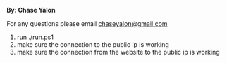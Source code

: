 **By: Chase Yalon** 

For any questions please email chaseyalon@gmail.com

1. run ./run.ps1
2. make sure the connection to the public ip is working
3. make sure the connection from the website to the public ip is working
